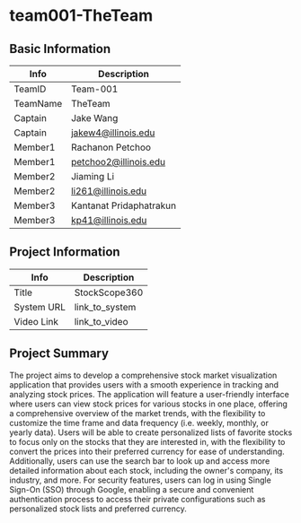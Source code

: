 # team001-TheTeam

## Basic Information

| Info     | Description             |
| -------- | ----------------------- |
| TeamID   | Team-001                |
| TeamName | TheTeam                 |
| Captain  | Jake Wang               |
| Captain  | jakew4@illinois.edu     |
| Member1  | Rachanon Petchoo        |
| Member1  | petchoo2@illinois.edu   |
| Member2  | Jiaming Li              |
| Member2  | li261@illinois.edu      |
| Member3  | Kantanat Pridaphatrakun |
| Member3  | kp41@illinois.edu       |

## Project Information

| Info       | Description    |
| ---------- | -------------- |
| Title      | StockScope360  |
| System URL | link_to_system |
| Video Link | link_to_video  |

## Project Summary

The project aims to develop a comprehensive stock market visualization application that provides users with a smooth experience in tracking and analyzing stock prices. The application will feature a user-friendly interface where users can view stock prices for various stocks in one place, offering a comprehensive overview of the market trends, with the flexibility to customize the time frame and data frequency (i.e. weekly, monthly, or yearly data). Users will be able to create personalized lists of favorite stocks to focus only on the stocks that they are interested in, with the flexibility to convert the prices into their preferred currency for ease of understanding. Additionally, users can use the search bar to look up and access more detailed information about each stock, including the owner's company, its industry, and more. For security features, users can log in using Single Sign-On (SSO) through Google, enabling a secure and convenient authentication process to access their private configurations such as personalized stock lists and preferred currency.
